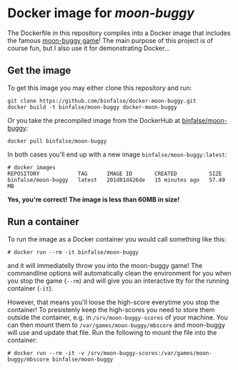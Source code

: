 # Docker image for *moon-buggy*

The Dockerfile in this repository compiles into a Docker image that includes the famous [moon-buggy game](http://www.seehuhn.de/pages/moon-buggy)!
The main purpose of this project is of course fun, but I also use it for demonstrating Docker...


## Get the image

To get this image you may either clone this repository and run:

    git clone https://github.com/binfalse/docker-moon-buggy.git
    docker build -t binfalse/moon-buggy docker-moon-buggy

Or you take the precompiled image from the DockerHub at [binfalse/moon-buggy](https://hub.docker.com/r/binfalse/moon-buggy/):

    docker pull binfalse/moon-buggy

In both cases you'll end up with a new image `binfalse/moon-buggy:latest`:

    # docker images
    REPOSITORY            TAG      IMAGE ID       CREATED          SIZE
    binfalse/moon-buggy   latest   201d81d426de   15 minutes ago   57.49 MB

**Yes, you're correct! The image is less than 60MB in size!**


## Run a container

To run the image as a Docker container you would call something like this:

    # docker run --rm -it binfalse/moon-buggy

and it will immediatelly throw you into the moon-buggy game!
The commandline options will automatically clean the environment for you when you stop the game (`--rm`) and will give you an interactive tty for the running container (`-it`).

However, that means you'll loose the high-score everytime you stop the container!
To presistenly keep the high-scores you need to store them outside the container, e.g. in `/srv/moon-buggy-scores` of your machine.
You can then mount them to `/var/games/moon-buggy/mbscore` and moon-buggy will use and update that file.
Run the following to mount the file into the container:

    # docker run --rm -it -v /srv/moon-buggy-scores:/var/games/moon-buggy/mbscore binfalse/moon-buggy



